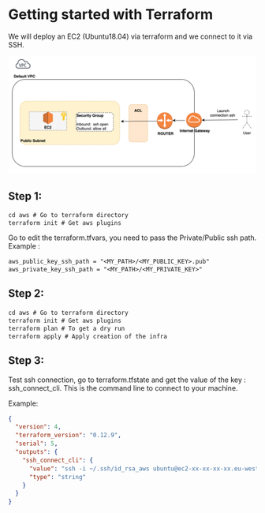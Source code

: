 Getting started with Terraform 
==============================

We will deploy an EC2 (Ubuntu18.04) via terraform and we connect to it via SSH.

![](doc/_static/archi.png)

Step 1:
-------

```shell script
cd aws # Go to terraform directory
terraform init # Get aws plugins
```

Go to edit the terraform.tfvars, you need to pass the Private/Public ssh path.
Example : 

````hcl-terraform
aws_public_key_ssh_path = "<MY_PATH>/<MY_PUBLIC_KEY>.pub"
aws_private_key_ssh_path = "<MY_PATH>/<MY_PRIVATE_KEY>"
````

Step 2:
-------

```shell script
cd aws # Go to terraform directory
terraform init # Get aws plugins
terraform plan # To get a dry run
terraform apply # Apply creation of the infra
```

Step 3:
-------

Test ssh connection, go to terraform.tfstate and get the value of the key : ssh_connect_cli.
This is the command line to connect to your machine.

Example:

````json
{
  "version": 4,
  "terraform_version": "0.12.9",
  "serial": 5,
  "outputs": {
    "ssh_connect_cli": {
      "value": "ssh -i ~/.ssh/id_rsa_aws ubuntu@ec2-xx-xx-xx-xx.eu-west-1.compute.amazonaws.com",
      "type": "string"
    }
  }
}
````